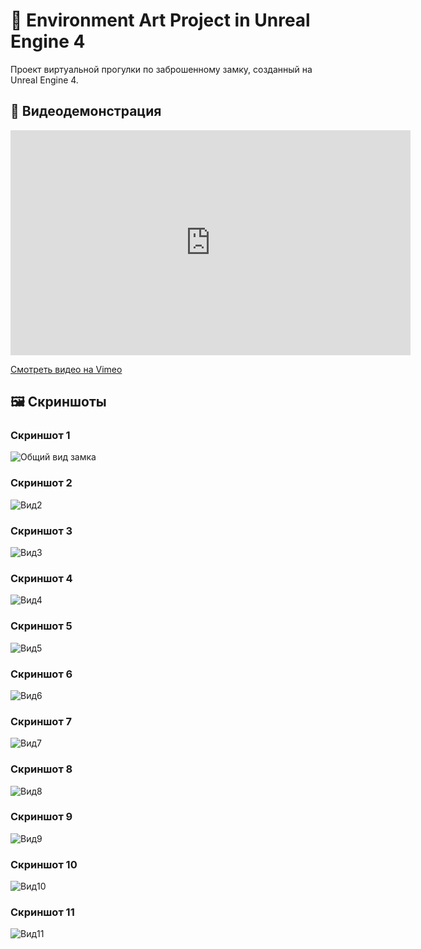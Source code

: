  # 🌟  Environment Art Project in Unreal Engine 4

Проект виртуальной прогулки по заброшенному замку, созданный на Unreal Engine 4.

## 🎥 Видеодемонстрация

<iframe src="https://player.vimeo.com/video/1031526987" 
        width="640" 
        height="360" 
        frameborder="0" 
        allow="autoplay; fullscreen; picture-in-picture" 
        allowfullscreen>
</iframe>

[Смотреть видео на Vimeo](https://vimeo.com/1031526987/248cec758c?share=copy)


## 🖼 Скриншоты
### Скриншот 1 
![Общий вид замка](https://github.com/Mirabird/Unreal_Project4/blob/Pic_Video/elmirabell-highresscreenshot00017.jpg?raw=true)

### Скриншот 2
![Вид2](https://github.com/Mirabird/Unreal_Project4/blob/Pic_Video/elmirabell-highresscreenshot00006.jpg?raw=true)

### Скриншот 3
![Вид3](https://github.com/Mirabird/Unreal_Project4/blob/Pic_Video/elmirabell-highresscreenshot00008.jpg?raw=true)

### Скриншот 4
![Вид4](https://github.com/Mirabird/Unreal_Project4/blob/Pic_Video/elmirabell-highresscreenshot00002.jpg?raw=true)

### Скриншот 5
![Вид5](https://github.com/Mirabird/Unreal_Project4/blob/Pic_Video/elmirabell-highresscreenshot00010.jpg?raw=true)

### Скриншот 6
![Вид6](https://github.com/Mirabird/Unreal_Project4/blob/Pic_Video/elmirabell-highresscreenshot00012.jpg?raw=true)

### Скриншот 7
![Вид7](https://github.com/Mirabird/Unreal_Project4/blob/Pic_Video/elmirabell-highresscreenshot00011.jpg?raw=true)

### Скриншот 8
![Вид8](https://github.com/Mirabird/Unreal_Project4/blob/Pic_Video/elmirabell-highresscreenshot00013.jpg?raw=true)

### Скриншот 9
![Вид9](https://github.com/Mirabird/Unreal_Project4/blob/Pic_Video/elmirabell-highresscreenshot00018.jpg?raw=true)

### Скриншот 10
![Вид10](https://github.com/Mirabird/Unreal_Project4/blob/Pic_Video/elmirabell-highresscreenshot00019.jpg?raw=true)

### Скриншот 11
![Вид11](https://github.com/Mirabird/Unreal_Project4/blob/Pic_Video/elmirabell-highresscreenshot00020.jpg?raw=true)

